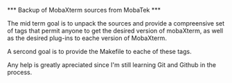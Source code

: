 *** Backup of MobaXterm sources from MobaTek ***

The mid term goal is to unpack the sources and provide a compreensive set of tags that permit anyone to get the desired version of mobaXterm, as well as the desired plug-ins to eache version of MobaXterm.

A sercond goal is to provide the Makefile to eache of these tags.

Any help is greatly apreciated since I'm still learning Git and Github in the process.


